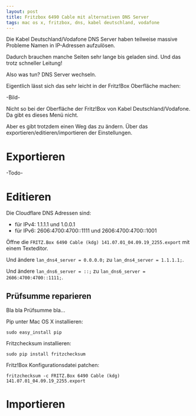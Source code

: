 ```yaml
---
layout: post
title: Fritzbox 6490 Cable mit alternativen DNS Server
tags: mac os x, fritzbox, dns, kabel deutschland, vodafone
---
```


Die Kabel Deutschland/Vodafone DNS Server haben teilweise massive Probleme Namen in IP-Adressen aufzulösen.

Dadurch brauchen manche Seiten sehr lange bis geladen sind. Und das trotz schneller Leitung!

Also was tun? DNS Server wechseln.

Eigentlich lässt sich das sehr leicht in der Fritz!Box Oberfläche machen:

-Bild-

Nicht so bei der Oberfläche der Fritz!Box von Kabel Deutschland/Vodafone. Da gibt es dieses Menü nicht. 

Aber es gibt trotzdem einen Weg das zu ändern. Über das exportieren/editieren/importieren der Einstellungen.

# Exportieren

-Todo-

# Editieren

Die Cloudflare DNS Adressen sind:

* für IPv4: 1.1.1.1 und 1.0.0.1
* für IPv6: 2606:4700:4700::1111 und 2606:4700:4700::1001

Öffne die `FRITZ.Box 6490 Cable (kdg) 141.07.01_04.09.19_2255.export` mit einem Texteditor.

Und ändere `lan_dns4_server = 0.0.0.0;` zu `lan_dns4_server = 1.1.1.1;`.

Und ändere `lan_dns6_server = ::;` zu `lan_dns6_server = 2606:4700:4700::1111;`.

## Prüfsumme reparieren

Bla bla Prüfsumme bla...

Pip unter Mac OS X installieren:

```
sudo easy_install pip
```

Fritzchecksum installieren:

```
sudo pip install fritzchecksum
```

Fritz!Box Konfigurationsdatei patchen:

```
fritzchecksum -c FRITZ.Box 6490 Cable (kdg) 141.07.01_04.09.19_2255.export
```

# Importieren
